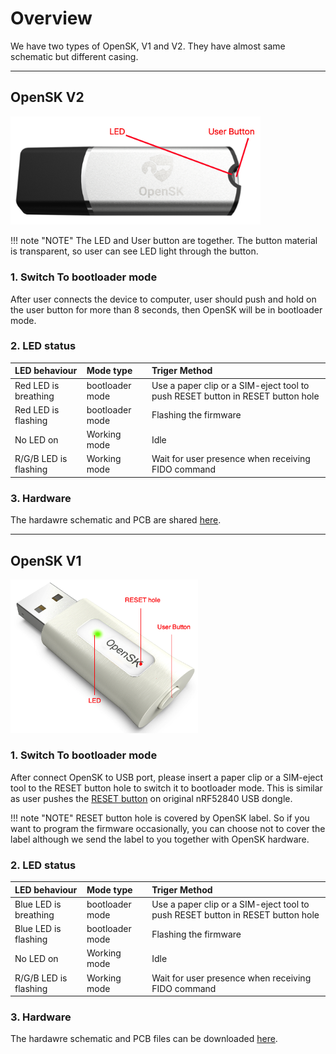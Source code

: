 # Overview

We have two types of OpenSK, V1 and V2.  They have almost same schematic but different casing.  

-----
## OpenSK V2
<img alt="OpenSK V1" src="../images/G9_OpenSK_logo.png" width="400px">

!!! note "NOTE"
    The LED and User button are together. The button material is transparent, so user can see LED light through the button.
    
### 1. Switch To bootloader mode
After user connects the device to computer, user should push and hold on the user button for more than 8 seconds, then OpenSK will be in bootloader mode.  

### 2. LED status
| LED behaviour |  Mode type | Triger Method |
| :-- | :-- | :-- |
| Red LED is breathing | bootloader mode | Use a paper clip or a SIM-eject tool to push RESET button in RESET button hole |
| Red LED is flashing | bootloader mode | Flashing the firmware |
| No LED on | Working mode | Idle |
| R/G/B LED is flashing | Working mode | Wait for user presence when receiving FIDO command |  

### 3. Hardware
The hardawre schematic and PCB are shared [here](hardware_files/OpenSK_V2.zip). 

-----
## OpenSK V1
<img alt="OpenSK V1" src="../images/K46_with_label_reset.png" width="300px">

### 1. Switch To bootloader mode
After connect OpenSK to USB port, please insert a paper clip or a SIM-eject tool to the RESET button hole to switch it to bootloader mode. This is similar as user pushes the [RESET button](https://infocenter.nordicsemi.com/index.jsp?topic=%2Fug_nrf52840_dongle%2FUG%2Fnrf52840_Dongle%2Fprogramming.html) on original nRF52840 USB dongle.  

!!! note "NOTE"
    RESET button hole is covered by OpenSK label. So if you want to program the firmware occasionally, you can choose not to cover the label although we send the label to you together with OpenSK hardware.

### 2. LED status
| LED behaviour |  Mode type | Triger Method |
| :-- | :-- | :-- |
| Blue LED is breathing | bootloader mode | Use a paper clip or a SIM-eject tool to push RESET button in RESET button hole |
| Blue LED is flashing | bootloader mode | Flashing the firmware |
| No LED on | Working mode | Idle |
| R/G/B LED is flashing | Working mode | Wait for user presence when receiving FIDO command |

### 3. Hardware
The hardawre schematic and PCB files can be downloaded [here](hardware_files/OpenSK_V1.zip). 
